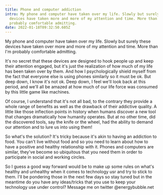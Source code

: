 ```yaml
---
title: Phone and computer addiction
intro: My phone and computer have taken over my life. Slowly but surely these
  devices have taken more and more of my attention and time. More than I'm
  probably comfortable admitting.
date: 2022-01-18T09:32:50.605Z
---
```

My phone and computer have taken over my life. Slowly but surely these devices have taken over more and more of my attention and time. More than I'm probably comfortable admitting.

It's no secret that these devices are designed to hook people up and keep their attention engaged, but it's just the realization of how much of my life has been taken over by them. And how I psychologically shield myself from the fact that everyone else is using phones similarly so it must be ok. But deep down, I know it's not ok. Deep down, I feel we'll look back at this period, and we'll all be amazed at how much of our life force was consumed by this little game like machines. 

Of course, I understand that it's not all bad, to the contrary they provide a whole range of benefits as well as the drawback of their addictive quality. A little like those inflection points in history when humans discover a new tool that changes dramatically how humanity operates. But at no other time, did the discovered tools, say the knife or the wheel, had the ability to demand our attention and to lure us into using them!

So what's the solution? It's tricky because it's akin to having an addiction to food. You can't live without food and so you need to learn about how to have a positive and healthy relationship with it. Phones and computers are similar, they've become so ubiquitous that you need them in order to participate in social and working circles.

So I guess a good way forward would be to make up some rules on what's healthy and unhealthy when it comes to technology usr and try to stick to them. I'll be pondering those in the next few days so stay tuned but in the meantime do you have any ideas/tricks that you use to keep your technology use under control? Message me on twitter @energybubble.net
